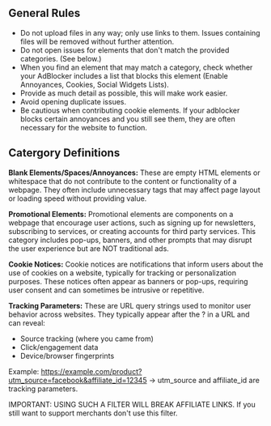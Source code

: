 ## General Rules
- Do not upload files in any way; only use links to them. Issues containing files will be removed without further attention.
- Do not open issues for elements that don't match the provided categories. (See below.)
- When you find an element that may match a category, check whether your AdBlocker includes a list that blocks this element (Enable Annoyances, Cookies, Social Widgets Lists).
- Provide as much detail as possible, this will make work easier.
- Avoid opening duplicate issues.
- Be cautious when contributing cookie elements. If your adblocker blocks certain annoyances and you still see them, they are often necessary for the website to function.

## Catergory Definitions
**Blank Elements/Spaces/Annoyances:** 
These are empty HTML elements or whitespace that do not contribute to the content or functionality of a webpage. They often include unnecessary tags that may affect page layout or loading speed without providing value.

**Promotional Elements:**
Promotional elements are components on a webpage that encourage user actions, such as signing up for newsletters, subscribing to services, or creating accounts for third party services. This category includes pop-ups, banners, and other prompts that may disrupt the user experience but are NOT traditional ads.

**Cookie Notices:**
Cookie notices are notifications that inform users about the use of cookies on a website, typically for tracking or personalization purposes. These notices often appear as banners or pop-ups, requiring user consent and can sometimes be intrusive or repetitive.

**Tracking Parameters:**
These are URL query strings used to monitor user behavior across websites. They typically appear after the ? in a URL and can reveal:

- Source tracking (where you came from)
- Click/engagement data
- Device/browser fingerprints

Example:
https://example.com/product?utm_source=facebook&affiliate_id=12345
→ utm_source and affiliate_id are tracking parameters.

IMPORTANT: USING SUCH A FILTER WILL BREAK AFFILIATE LINKS. If you still want to support merchants don't use this filter.
